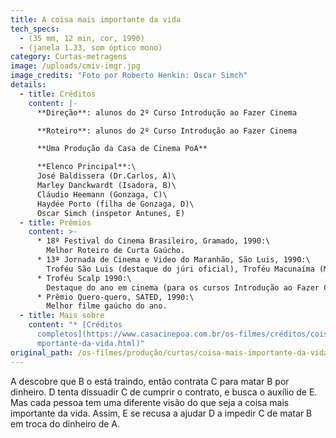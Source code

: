 ```yaml
---
title: A coisa mais importante da vida
tech_specs:
  - (35 mm, 12 min, cor, 1990)
  - (janela 1.33, som óptico mono)
category: Curtas-metragens
image: /uploads/cmiv-imgr.jpg
image_credits: "Foto por Roberto Henkin: Oscar Simch"
details:
  - title: Créditos
    content: |-
      **Direção**: alunos do 2º Curso Introdução ao Fazer Cinema

      **Roteiro**: alunos do 2º Curso Introdução ao Fazer Cinema

      **Uma Produção da Casa de Cinema PoA**

      **Elenco Principal**:\
      José Baldissera (Dr.Carlos, A)\
      Marley Danckwardt (Isadora, B)\
      Cláudio Heemann (Gonzaga, C)\
      Haydée Porto (filha de Gonzaga, D)\
      Oscar Simch (inspetor Antunes, E)
  - title: Prêmios
    content: >-
      * 18º Festival do Cinema Brasileiro, Gramado, 1990:\
        Melhor Roteiro de Curta Gaúcho.
      * 13ª Jornada de Cinema e Video do Maranhão, São Luis, 1990:\
        Troféu São Luis (destaque do júri oficial), Troféu Macunaíma (Melhor filme segundo o Conselho Nacional de Cineclubes), Melhor Argumento.
      * Troféu Scalp 1990:\
        Destaque do ano em cinema (para os cursos Introdução ao Fazer Cinema)
      * Prêmio Quero-quero, SATED, 1990:\
        Melhor filme gaúcho do ano.
  - title: Mais sobre
    content: "* [Créditos
      completos](https://www.casacinepoa.com.br/os-filmes/créditos/coisa-mais-i\
      mportante-da-vida.html)"
original_path: /os-filmes/produção/curtas/coisa-mais-importante-da-vida.html
---
```

A descobre que B o está traindo, então contrata C para matar B por dinheiro. D tenta dissuadir C de cumprir o contrato, e busca o auxílio de E. Mas cada pessoa tem uma diferente visão do que seja a coisa mais importante da vida. Assim, E se recusa a ajudar D a impedir C de matar B em troca do dinheiro de A.